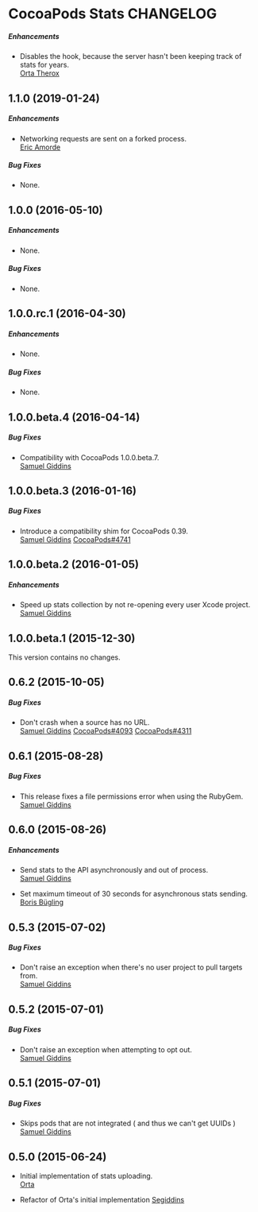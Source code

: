 # CocoaPods Stats CHANGELOG

##### Enhancements

* Disables the hook, because the server hasn't been keeping track of stats for years.  
  [Orta Therox](https://github.com/orta)

## 1.1.0 (2019-01-24)

##### Enhancements

* Networking requests are sent on a forked process.  
  [Eric Amorde](https://github.com/amorde)

##### Bug Fixes

* None.  


## 1.0.0 (2016-05-10)

##### Enhancements

* None.  

##### Bug Fixes

* None.  


## 1.0.0.rc.1 (2016-04-30)

##### Enhancements

* None.  

##### Bug Fixes

* None.  


## 1.0.0.beta.4 (2016-04-14)

##### Bug Fixes

* Compatibility with CocoaPods 1.0.0.beta.7.  
  [Samuel Giddins](https://github.com/segiddins)


## 1.0.0.beta.3 (2016-01-16)

##### Bug Fixes

* Introduce a compatibility shim for CocoaPods 0.39.  
  [Samuel Giddins](https://github.com/segiddins)
  [CocoaPods#4741](https://github.com/CocoaPods/CocoaPods/issues/4741)


## 1.0.0.beta.2 (2016-01-05)

##### Enhancements

* Speed up stats collection by not re-opening every user Xcode project.  
  [Samuel Giddins](https://github.com/segiddins)


## 1.0.0.beta.1 (2015-12-30)

This version contains no changes.  


## 0.6.2 (2015-10-05)

##### Bug Fixes

* Don't crash when a source has no URL.  
  [Samuel Giddins](https://github.com/segiddins)
  [CocoaPods#4093](https://github.com/CocoaPods/CocoaPods/issues/4093)
  [CocoaPods#4311](https://github.com/CocoaPods/CocoaPods/issues/4311)


## 0.6.1 (2015-08-28)

##### Bug Fixes

* This release fixes a file permissions error when using the RubyGem.  
  [Samuel Giddins](https://github.com/segiddins)


## 0.6.0 (2015-08-26)

##### Enhancements

* Send stats to the API asynchronously and out of process.  
  [Samuel Giddins](https://github.com/segiddins)

* Set maximum timeout of 30 seconds for asynchronous stats sending.  
  [Boris Bügling](https://github.com/neonichu)


## 0.5.3 (2015-07-02)

##### Bug Fixes

* Don't raise an exception when there's no user project to pull targets from.  
  [Samuel Giddins](https://github.com/segiddins)


## 0.5.2 (2015-07-01)

##### Bug Fixes

* Don't raise an exception when attempting to opt out.  
  [Samuel Giddins](https://github.com/segiddins)

## 0.5.1 (2015-07-01)

##### Bug Fixes

* Skips pods that are not integrated ( and thus we can't get UUIDs )
  [Samuel Giddins](https://github.com/CocoaPods/cocoapods-stats/pull/15)


## 0.5.0 (2015-06-24)

* Initial implementation of stats uploading.  
  [Orta](https://github.com/orta)

* Refactor of Orta's initial implementation
  [Segiddins](https://github.com/segiddins)
